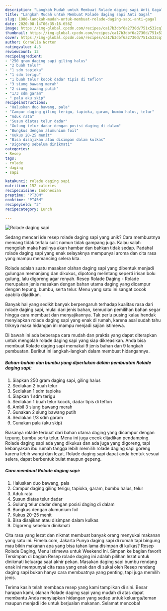 ```yaml
---
description: "Langkah Mudah untuk Membuat Rolade daging sapi Anti Gagal"
title: "Langkah Mudah untuk Membuat Rolade daging sapi Anti Gagal"
slug: 1988-langkah-mudah-untuk-membuat-rolade-daging-sapi-anti-gagal
date: 2020-08-14T06:35:16.656Z
image: https://img-global.cpcdn.com/recipes/ca17b3dbf6a2730d/751x532cq70/rolade-daging-sapi-foto-resep-utama.jpg
thumbnail: https://img-global.cpcdn.com/recipes/ca17b3dbf6a2730d/751x532cq70/rolade-daging-sapi-foto-resep-utama.jpg
cover: https://img-global.cpcdn.com/recipes/ca17b3dbf6a2730d/751x532cq70/rolade-daging-sapi-foto-resep-utama.jpg
author: Cornelia Norton
ratingvalue: 4.3
reviewcount: 12
recipeingredient:
- "250 gram daging sapi giling halus"
- "2 buah telur"
- "1 sdm tapioka"
- "1 sdm terigu"
- "1 buah telur kocok dadar tipis di teflon"
- "3 siung bawang merah"
- "2 siung bawang putih"
- "1/3 sdm garam"
- " pala aku skip"
recipeinstructions:
- "Haluskan duo bawang, pala"
- "Campur daging giling terigu, tapioka, garam, bumbu halus, telur"
- "Aduk rata"
- "Susun diatas telur dadar"
- "Gulung telur dadar dengan posisi daging di dalam"
- "Bungkus dengan alumunium foil"
- "Kukus 20-25 menit"
- "Bisa disajikan atau disimpan dalam kulkas"
- "Digoreng sebelum dinikmati"
categories:
- Resep
tags:
- rolade
- daging
- sapi

katakunci: rolade daging sapi 
nutrition: 152 calories
recipecuisine: Indonesian
preptime: "PT30M"
cooktime: "PT45M"
recipeyield: "3"
recipecategory: Lunch

---
```



![Rolade daging sapi](https://img-global.cpcdn.com/recipes/ca17b3dbf6a2730d/751x532cq70/rolade-daging-sapi-foto-resep-utama.jpg)

Sedang mencari ide resep rolade daging sapi yang unik? Cara membuatnya memang tidak terlalu sulit namun tidak gampang juga. Kalau salah mengolah maka hasilnya akan hambar dan bahkan tidak sedap. Padahal rolade daging sapi yang enak selayaknya mempunyai aroma dan cita rasa yang mampu memancing selera kita.

Rolade adalah suatu masakan olahan daging sapi yang dibentuk menjadi gulungan memanjang dan dikukus, dipotong melintang seperti irisan bolu gulung, lalu digoreng agar renyah. Resep Rolade Daging - Rolade merupakan jenis masakan dengan bahan utama daging yang dicampur dengan tepung, bumbu, serta telur. Menu yang satu ini sangat cocok apabila dijadikan.

Banyak hal yang sedikit banyak berpengaruh terhadap kualitas rasa dari rolade daging sapi, mulai dari jenis bahan, kemudian pemilihan bahan segar hingga cara membuat dan menyajikannya. Tak perlu pusing kalau hendak menyiapkan rolade daging sapi yang enak di rumah, karena asal sudah tahu triknya maka hidangan ini mampu menjadi sajian istimewa.


Di bawah ini ada beberapa cara mudah dan praktis yang dapat diterapkan untuk mengolah rolade daging sapi yang siap dikreasikan. Anda bisa membuat Rolade daging sapi memakai 9 jenis bahan dan 9 langkah pembuatan. Berikut ini langkah-langkah dalam membuat hidangannya.

<!--inarticleads1-->

##### Bahan-bahan dan bumbu yang diperlukan dalam pembuatan Rolade daging sapi:

1. Siapkan 250 gram daging sapi, giling halus
1. Sediakan 2 buah telur
1. Sediakan 1 sdm tapioka
1. Siapkan 1 sdm terigu
1. Sediakan 1 buah telur kocok, dadar tipis di teflon
1. Ambil 3 siung bawang merah
1. Gunakan 2 siung bawang putih
1. Sediakan 1/3 sdm garam
1. Gunakan  pala (aku skip)


Biasanya rolade terbuat dari bahan utama daging yang dicampur dengan tepung, bumbu serta telur. Menu ini juga cocok dijadikan pendamping. Rolade daging sapi ada yang dikukus dan ada juga yang digoreng, tapi kebanyakan ibu rumah tangga lebih memilih rolade daging sapi goreng karena lebih wangi dan lezat. Rolade daging sapi dapat anda bentuk sesuai selera, dapat berbentuk bulat maupun gepeng. 

<!--inarticleads2-->

##### Cara membuat Rolade daging sapi:

1. Haluskan duo bawang, pala
1. Campur daging giling terigu, tapioka, garam, bumbu halus, telur
1. Aduk rata
1. Susun diatas telur dadar
1. Gulung telur dadar dengan posisi daging di dalam
1. Bungkus dengan alumunium foil
1. Kukus 20-25 menit
1. Bisa disajikan atau disimpan dalam kulkas
1. Digoreng sebelum dinikmati


Cita rasa yang lezat dan nikmat membuat banyak orang menyukai makanan yang satu ini. Fimela.com, Jakarta Punya daging sapi di rumah tapi bingung mau bikin makanan apa yang bisa tahan lama disimpan di kulkas? Resep Rolade Daging, Menu Istimewa untuk Weekend Ini. Simpan ke bagian favorit Tersimpan di bagian Resep rolade daging ini adalah pilihan lezat untuk dinikmati keluarga saat akhir pekan. Masakan daging sapi bumbu rendang enak ini mempunyai cita rasa yang enak dan di sukai oleh Resep rendang daging sapi bukan hanya cara membuatnya yang penting, tapi juga memilih jenis. 

Terima kasih telah membaca resep yang kami tampilkan di sini. Besar harapan kami, olahan Rolade daging sapi yang mudah di atas dapat membantu Anda menyiapkan hidangan yang sedap untuk keluarga/teman maupun menjadi ide untuk berjualan makanan. Selamat mencoba!
